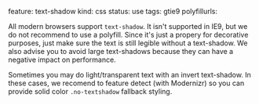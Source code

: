 feature: text-shadow
kind: css
status: use
tags: gtie9
polyfillurls:

All modern browsers support `text-shadow`. It isn't supported in IE9, but we do not recommend to use a polyfill. Since it's just a propery for decorative purposes, just make sure the text is still legible without a text-shadow. We also advise you to avoid large text-shadows because they can have a negative impact on performance.

Sometimes you may do light/transparent text with an invert text-shadow. In these cases, we recomend to feature detect (with Modernizr) so you can provide solid color `.no-textshadow` fallback styling.
